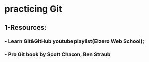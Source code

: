 # practicing Git
## 1-Resources: 
###   - Learn Git&GitHub youtube playlist(Elzero Web School);
###   - Pro Git book by Scott Chacon, Ben Straub
